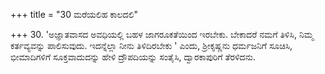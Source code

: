 +++
title = "30 ಮರೆಯಲಿಹ ಕಾಲದಲಿ"

+++
30. 'ಅಜ್ಞಾತವಾಸದ ಅವಧಿಯಲ್ಲಿ ಬಹಳ ಜಾಗರೂಕತೆಯಿಂದ ಇರಬೇಕು. ಬೇಕಾದರೆ ನಮಗೆ ತಿಳಿಸಿ, ನಿಮ್ಮ ಕರ್ತವ್ಯವನ್ನು ಪಾಲಿಸುವುದು. ಇದನ್ನೆಲ್ಲಾ ನೀನು ತಿಳಿದಿರಬೇಕು ' ಎಂದು, ಶ್ರೀಕೃಷ್ಣನು ಧರ್ಮಜನಿಗೆ ಸೂಚಿಸಿ, ಭೀಮಾದಿಗಳಿಗೆ ಸೂಕ್ತವಾದುದನ್ನು ಹೇಳಿ ದ್ರೌಪದಿಯನ್ನು ಸಂತೈಸಿ, ದ್ವಾರಕಾಪುರಿಗೆ ತೆರಳಿದನು.